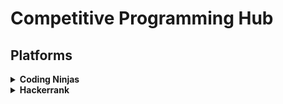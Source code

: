 <h1>Competitive Programming Hub</h1><h2>Platforms</h2><details><summary><b>Coding Ninjas</b></summary><ul style='list-style-type: none;margin-left: 20px;'><li><details><summary><a href='https://github.com/Pranjalya/competitive-programming-hub/tree/master/coding-ninjas/'>Ninja's class</a></summary><br/><i>
There are N students in Ninja’s classroom, including him, numbered from 1 to N. All of them got some amount of money in their pockets ( as all of them saved some amount of their pocket money). Lets money[i] denotes the amount of money the ith student has got (1<= i <=N).  
The monitor of the class can get the money of all students whose number is a factor of monitor’s number. For example, if there are 6 students in class and the 4th student is the monitor of class then he can get the money from 1st and 2nd student.
Note: The money of the monitor remains with him.  
So can you tell the amount of money ith (1<= i <=N) student will have if he became the monitor of the class.
</i><br/><button href=https://github.com/Pranjalya/competitive-programming-hub/tree/master/coding-ninjas/ninjas-class/ninjas-class.py>Python</button></details></li><li><details><summary><a href='https://github.com/Pranjalya/competitive-programming-hub/tree/master/coding-ninjas/'>Single Character</a></summary><br/><i>
Ninja got a string S (consists of lower case alphabets ‘a’-’z’ ) from one of his friends for his birthday but Ninja prefers the string which consists of only one type of character like “aaaa” , ”bbbbb” , “ccc” but not “aabc” , ”bcde” as they contain more than one type of character. So he wants to change the string S such that it contains only one type of character. If multiple strings exist he want the one which has the maximum length and if two strings have the same length he wants one which contains a lexicographically smaller character than the other.

For example S=”aaaabbbb” output will be “aaaa” not “bbbb” because ‘a’ is lexicographically smaller than ‘b’.
</i><br/><button href=https://github.com/Pranjalya/competitive-programming-hub/tree/master/coding-ninjas/single-character/single-character.py>Python</button></details></li></ul></summary></details><details><summary><b>Hackerrank</b></summary><ul style='list-style-type: none;margin-left: 20px;'><li><details><summary><a href='https://github.com/Pranjalya/competitive-programming-hub/tree/master/hackerrank/'>Akhil and GF</a></summary><br/><i>
After dating for a long time, Akhil is finally going to propose to his girlfriend. She is very strong in mathematics, and will accept his proposal, if and only if Akhil solves a problem given by her. The problem is given below. Help Akhil solve it.

Akhil is given two numbers N and M, and he has to tell her the remainder when 111...(N times) is divided by M. 
</i><br/><button href=https://github.com/Pranjalya/competitive-programming-hub/tree/master/hackerrank/akhil-and-gf/akhil-and-gf.cpp>C++</button><button href=https://github.com/Pranjalya/competitive-programming-hub/tree/master/hackerrank/akhil-and-gf/akhil-and-gf.py>Python</button></details></li></ul></summary></details>